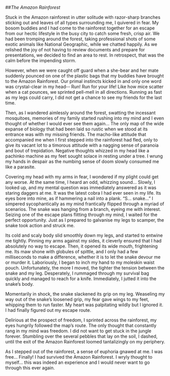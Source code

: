 ##_The Amazon Rainforest_ 

Stuck in the Amazon rainforest in utter solitude with razor-sharp branches sticking out and leaves of all types surrounding me, I quivered in fear. My bosom buddies and I had come
to the rainforest together for an escape from our hectic lifestyle in the busy city to catch some fresh, crisp air. We had been tromping around the forest, taking professional
shots of some exotic animals like National Geographic, while we chatted happily. As we relished the joy of not having to review documents and prepare for presentations,
we decided to find an area to rest. In retrospect, that was the calm before the impending storm.

However, when we were caught off guard when a she-bear and her mate suddenly pounced on one of the plastic bags that my buddies have brought to the Amazon Rainforest.
Our primal instincts kicked in and only one word was crystal-clear in my head-- Run! Run for your life! Like how mice scatter when a cat pounces, we sprinted pell-mell 
in all directions. Running as fast as my legs could carry, I did not get a chance to see my friends for the last time. 

Then, as I wandered aimlessly around the forest, swatting the incessant mosquitoes, memories of my family started rushing into my mind and I even thought of whether I would ever
see them again… The only map of the wide expanse of biology that had been laid so rustic when we stood at its entrance was with my missing friends. The macho-like attitude that 
accompanied me when I first stepped into the rainforest had fled, only to give its vacant lot to a timorous attitude with a nagging sense of paranoia and bout of trepidation. 
Negative thoughts whizzed in my head like a pachinko machine as my feet sought solace in resting under a tree. I wrung my hands in despair as the numbing sense of doom slowly
consumed me like a parasite. 

Covering my head with my arms in fear, I wondered if my plight could get any worse. At the same time, I heard an odd, whizzing sound… Slowly, I looked up, and my mental question
was immediately answered as it was staring daggers at me. It was the latest cobra I had ever seen in my life. Its eyes bore into mine, as if hammering a nail into a plank.
“S… snake…” I simpered sycophantically as my mind frantically flipped through a myriad of scenarios. The snake was hanging from a branch, eyeing me with interest. 
Seizing one of the escape plans flitting through my mind, I waited for the perfect opportunity. Just as I prepared to galvanise my legs to scamper, the snake took action and
struck me. 

Its cold and scaly body slid smoothly down my legs, and started to entwine me tightly. Pinning my arms against my sides, it cleverly ensured that I had absolutely no way to escape.
Then, it opened its wide mouth, frightening me. Its maw shone with globules of spittle, and I only had a few milliseconds to make a difference, whether it is to let the snake
devour me or murder it. Laboriously, I began to inch my hand to my moleskin waist pouch. Unfortunately, the more I moved, the tighter the tension between the snake and my leg. 
Desperately, I rummaged through my survival bag quickly and managed to reach for a knife. Immediately, I jutted it into the snake’s body. 

Momentarily in shock, the snake slackened its grip on my leg. Weaseling my way out of the snake’s loosened grip, my fear gave wings to my feet, whipping them to run faster.
My heart was palpitating wildly but I ignored it. I had finally figured out my escape route. 

Delirious at the prospect of freedom, I sprinted across the rainforest, my eyes hungrily followed the map’s route. The only thought that constantly rang in my mind was freedom.
I did not want to get stuck in the jungle forever. Stumbling over the several pebbles that lay on the soil, I dashed, until the exit of the Amazon Rainforest loomed
tantalizingly on my periphery. 

As I stepped out of the rainforest, a sense of euphoria gnawed at me. I was free… Finally! I had survived the Amazon Rainforest. I wryly thought to myself… this was indeed an 
experience and I would never want to go through this ever again. 

